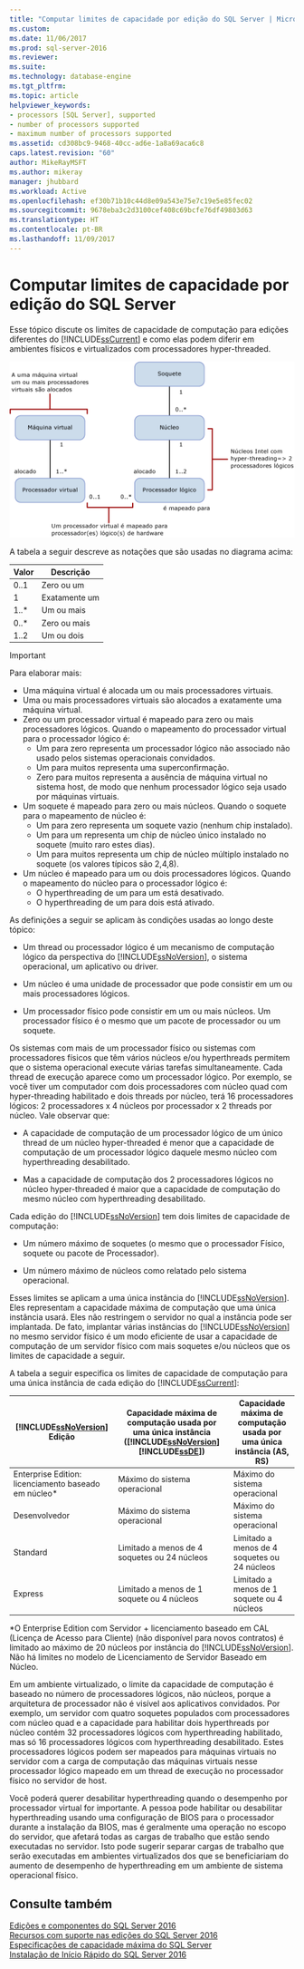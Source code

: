 ```yaml
---
title: "Computar limites de capacidade por edição do SQL Server | Microsoft Docs"
ms.custom: 
ms.date: 11/06/2017
ms.prod: sql-server-2016
ms.reviewer: 
ms.suite: 
ms.technology: database-engine
ms.tgt_pltfrm: 
ms.topic: article
helpviewer_keywords:
- processors [SQL Server], supported
- number of processors supported
- maximum number of processors supported
ms.assetid: cd308bc9-9468-40cc-ad6e-1a8a69aca6c8
caps.latest.revision: "60"
author: MikeRayMSFT
ms.author: mikeray
manager: jhubbard
ms.workload: Active
ms.openlocfilehash: ef30b71b10c44d8e09a543e75e7c19e5e85fec02
ms.sourcegitcommit: 9678eba3c2d3100cef408c69bcfe76df49803d63
ms.translationtype: HT
ms.contentlocale: pt-BR
ms.lasthandoff: 11/09/2017
---
```

# <a name="compute-capacity-limits-by-edition-of-sql-server"></a>Computar limites de capacidade por edição do SQL Server
  Esse tópico discute os limites de capacidade de computação para edições diferentes do [!INCLUDE[ssCurrent](../includes/sscurrent-md.md)] e como elas podem diferir em ambientes físicos e virtualizados com processadores hyper-threaded.  
  
 ![Mapeamentos para calcular limites de capacidade](../sql-server/media/compute-capacity-limits.gif "Mapeamentos para calcular limites de capacidade")  
  
 A tabela a seguir descreve as notações que são usadas no diagrama acima:  
  
|Valor|Descrição|  
|-----------|-----------------|  
|0..1|Zero ou um|  
|1|Exatamente um|  
|1..\*|Um ou mais|  
|0..\*|Zero ou mais|  
|1..2|Um ou dois|  
  
> [!IMPORTANT]  
> Para elaborar mais:  
>   
> - Uma máquina virtual é alocada um ou mais processadores virtuais.  
> - Uma ou mais processadores virtuais são alocados a exatamente uma máquina virtual.  
> - Zero ou um processador virtual é mapeado para zero ou mais processadores lógicos. Quando o mapeamento do processador virtual para o processador lógico é: 
>     -   Um para zero representa um processador lógico não associado não usado pelos sistemas operacionais convidados.  
>     -   Um para muitos representa uma superconfirmação.  
>     -   Zero para muitos representa a ausência de máquina virtual no sistema host, de modo que nenhum processador lógico seja usado por máquinas virtuais.  
> - Um soquete é mapeado para zero ou mais núcleos. Quando o soquete para o mapeamento de núcleo é:  
>     -   Um para zero representa um soquete vazio (nenhum chip instalado).  
>     -   Um para um representa um chip de núcleo único instalado no soquete (muito raro estes dias).  
>     -   Um para muitos representa um chip de núcleo múltiplo instalado no soquete (os valores típicos são 2,4,8).  
> - Um núcleo é mapeado para um ou dois processadores lógicos. Quando o mapeamento do núcleo para o processador lógico é:  
>     -   O hyperthreading de um para um está desativado.  
>     -   O hyperthreading de um para dois está ativado.  
  
 As definições a seguir se aplicam às condições usadas ao longo deste tópico:  
  
-   Um thread ou processador lógico é um mecanismo de computação lógico da perspectiva do [!INCLUDE[ssNoVersion](../includes/ssnoversion-md.md)], o sistema operacional, um aplicativo ou driver.  
  
-   Um núcleo é uma unidade de processador que pode consistir em um ou mais processadores lógicos.  
  
-   Um processador físico pode consistir em um ou mais núcleos. Um processador físico é o mesmo que um pacote de processador ou um soquete.  
  
Os sistemas com mais de um processador físico ou sistemas com processadores físicos que têm vários núcleos e/ou hyperthreads permitem que o sistema operacional execute várias tarefas simultaneamente. Cada thread de execução aparece como um processador lógico. Por exemplo, se você tiver um computador com dois processadores com núcleo quad com hyper-threading habilitado e dois threads por núcleo, terá 16 processadores lógicos: 2 processadores x 4 núcleos por processador x 2 threads por núcleo. Vale observar que:  
  
-   A capacidade de computação de um processador lógico de um único thread de um núcleo hyper-threaded é menor que a capacidade de computação de um processador lógico daquele mesmo núcleo com hyperthreading desabilitado.  
  
-   Mas a capacidade de computação dos 2 processadores lógicos no núcleo hyper-threaded é maior que a capacidade de computação do mesmo núcleo com hyperthreading desabilitado.  
  
Cada edição do [!INCLUDE[ssNoVersion](../includes/ssnoversion-md.md)] tem dois limites de capacidade de computação:  
  
- Um número máximo de soquetes (o mesmo que o processador Físico, soquete ou pacote de Processador).  
  
- Um número máximo de núcleos como relatado pelo sistema operacional.  
  
Esses limites se aplicam a uma única instância do [!INCLUDE[ssNoVersion](../includes/ssnoversion-md.md)]. Eles representam a capacidade máxima de computação que uma única instância usará. Eles não restringem o servidor no qual a instância pode ser implantada. De fato, implantar várias instâncias do [!INCLUDE[ssNoVersion](../includes/ssnoversion-md.md)] no mesmo servidor físico é um modo eficiente de usar a capacidade de computação de um servidor físico com mais soquetes e/ou núcleos que os limites de capacidade a seguir.  
  
A tabela a seguir especifica os limites de capacidade de computação para uma única instância de cada edição do [!INCLUDE[ssCurrent](../includes/sscurrent-md.md)]:  
  
|[!INCLUDE[ssNoVersion](../includes/ssnoversion-md.md)] Edição|Capacidade máxima de computação usada por uma única instância ([!INCLUDE[ssNoVersion](../includes/ssnoversion-md.md)][!INCLUDE[ssDE](../includes/ssde-md.md)])|Capacidade máxima de computação usada por uma única instância (AS, RS)|  
|---------------------------------------|--------------------------------------------------------------------------------------------------------|-------------------------------------------------------------------|  
|Enterprise Edition: licenciamento baseado em núcleo\*|Máximo do sistema operacional|Máximo do sistema operacional|  
|Desenvolvedor|Máximo do sistema operacional|Máximo do sistema operacional|  
|Standard|Limitado a menos de 4 soquetes ou 24 núcleos|Limitado a menos de 4 soquetes ou 24 núcleos|  
|Express|Limitado a menos de 1 soquete ou 4 núcleos|Limitado a menos de 1 soquete ou 4 núcleos|  

\*O Enterprise Edition com Servidor + licenciamento baseado em CAL (Licença de Acesso para Cliente) (não disponível para novos contratos) é limitado ao máximo de 20 núcleos por instância do [!INCLUDE[ssNoVersion](../includes/ssnoversion-md.md)]. Não há limites no modelo de Licenciamento de Servidor Baseado em Núcleo.  
  
Em um ambiente virtualizado, o limite da capacidade de computação é baseado no número de processadores lógicos, não núcleos, porque a arquitetura de processador não é visível aos aplicativos convidados.  Por exemplo, um servidor com quatro soquetes populados com processadores com núcleo quad e a capacidade para habilitar dois hyperthreads por núcleo contém 32 processadores lógicos com hyperthreading habilitado, mas só 16 processadores lógicos com hyperthreading desabilitado. Estes processadores lógicos podem ser mapeados para máquinas virtuais no servidor com a carga de computação das máquinas virtuais nesse processador lógico mapeado em um thread de execução no processador físico no servidor de host.  
  
Você poderá querer desabilitar hyperthreading quando o desempenho por processador virtual for importante. A pessoa pode habilitar ou desabilitar hyperthreading usando uma configuração de BIOS para o processador durante a instalação da BIOS, mas é geralmente uma operação no escopo do servidor, que afetará todas as cargas de trabalho que estão sendo executadas no servidor. Isto pode sugerir separar cargas de trabalho que serão executadas em ambientes virtualizados dos que se beneficiariam do aumento de desempenho de hyperthreading em um ambiente de sistema operacional físico.  
  
## <a name="see-also"></a>Consulte também  
 [Edições e componentes do SQL Server 2016](../sql-server/editions-and-components-of-sql-server-2016.md)   
 [Recursos com suporte nas edições do SQL Server 2016](~/sql-server/editions-and-supported-features-for-sql-server-2016.md)   
 [Especificações de capacidade máxima do SQL Server](../sql-server/maximum-capacity-specifications-for-sql-server.md)   
 [Instalação de Início Rápido do SQL Server 2016](http://msdn.microsoft.com/library/672afac9-364d-4946-ad5d-8a2d89cf8d81)  
  
  

